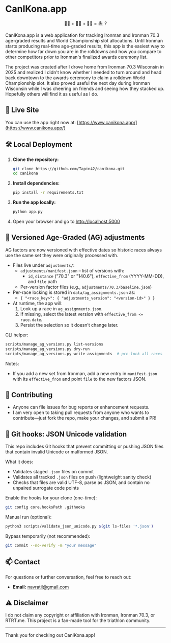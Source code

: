 
# CanIKona.app

<div align="center">
🏊‍♂️ + 🚴‍♂️ + 🏃‍♂️ = 🏝️ ?
</div>

CanIKona.app is a web application for tracking Ironman and Ironman 70.3 age-graded results and World Championship slot allocations. Until Ironman starts producing real-time age-graded results, this app is the easiest way to determine how far down you are in the rolldowns and how you compare to other competitors prior to Ironman's finalized awards ceremony list.

The project was created after I drove home from Ironman 70.3 Wisconsin in 2025 and realized I didn't know whether I needed to turn around and head back downtown to the awards ceremony to claim a rolldown World Championship slot. It also proved useful the next day during Ironman Wisconsin while I was cheering on friends and seeing how they stacked up. Hopefully others will find it as useful as I do.

## 🚀 Live Site

You can use the app right now at: [https://www.canikona.app/](https://www.canikona.app/)

## 🛠️ Local Deployment

1. **Clone the repository:**
   ```bash
   git clone https://github.com/Tapin42/canikona.git
   cd canikona
   ```
2. **Install dependencies:**
   ```bash
   pip install -r requirements.txt
   ```
3. **Run the app locally:**
   ```bash
   python app.py
   ```
4. Open your browser and go to [http://localhost:5000](http://localhost:5000)

## 📐 Versioned Age-Graded (AG) adjustments

AG factors are now versioned with effective dates so historic races always use the same set they were originally processed with.

- Files live under `adjustments/`:
   - `adjustments/manifest.json` – list of versions with:
      - `id`, `distance` ("70.3" or "140.6"), `effective_from` (YYYY-MM-DD), and `file` path
   - Per-version factor files (e.g., `adjustments/70.3/baseline.json`)
- Per-race locking is stored in `data/ag_assignments.json` as:
   - `{ "<race_key>": { "adjustments_version": "<version-id>" } }`
- At runtime, the app will:
   1) Look up a race in `ag_assignments.json`.
   2) If missing, select the latest version with `effective_from <= race.date`.
   3) Persist the selection so it doesn’t change later.

CLI helper:

```bash
scripts/manage_ag_versions.py list-versions
scripts/manage_ag_versions.py dry-run
scripts/manage_ag_versions.py write-assignments  # pre-lock all races
```

Notes:
- If you add a new set from Ironman, add a new entry in `manifest.json` with its `effective_from` and point `file` to the new factors JSON.


## 🤝 Contributing

- Anyone can file issues for bug reports or enhancement requests.
- I am very open to taking pull requests from anyone who wants to contribute—just fork the repo, make your changes, and submit a PR!

## 🧩 Git hooks: JSON Unicode validation

This repo includes Git hooks that prevent committing or pushing JSON files that contain invalid Unicode or malformed JSON.

What it does:
- Validates staged `.json` files on commit
- Validates all tracked `.json` files on push (lightweight sanity check)
- Checks that files are valid UTF-8, parse as JSON, and contain no unpaired surrogate code points

Enable the hooks for your clone (one-time):

```bash
git config core.hooksPath .githooks
```

Manual run (optional):

```bash
python3 scripts/validate_json_unicode.py $(git ls-files '*.json')
```

Bypass temporarily (not recommended):

```bash
git commit --no-verify -m "your message"
```

## 📫 Contact

For questions or further conversation, feel free to reach out:
- **Email:** navratil@gmail.com

## ⚠️ Disclaimer

I do not claim any copyright or affiliation with Ironman, Ironman 70.3, or RTRT.me. This project is a fan-made tool for the triathlon community.

---

Thank you for checking out CanIKona.app!
